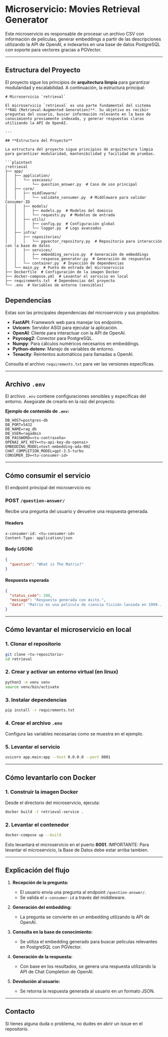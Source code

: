 # Microservicio: Movies Retrieval Generator

Este microservicio es responsable de procesar un archivo CSV con información de películas, generar embeddings a partir de las descripciones utilizando la API de OpenAI, e indexarlos en una base de datos PostgreSQL con soporte para vectores gracias a PGVector.

---

## Estructura del Proyecto
El proyecto sigue los principios de **arquitectura limpia** para garantizar modularidad y escalabilidad. A continuación, la estructura principal:

```plaintext
# Microservicio `retrieval`

El microservicio `retrieval` es una parte fundamental del sistema **RAG (Retrieval-Augmented Generation)**. Su objetivo es recibir preguntas del usuario, buscar información relevante en la base de conocimiento previamente indexada, y generar respuestas claras utilizando la API de OpenAI.

---

## **Estructura del Proyecto**

La estructura del proyecto sigue principios de arquitectura limpia para garantizar modularidad, mantenibilidad y facilidad de pruebas.

```plaintext
/retrieval
├── app/
│   ├── application/
│   │   └── usecases/
│   │       └── question_answer.py  # Caso de uso principal
│   ├── core/
│   │   ├── middleware/
│   │   │   └── validate_consumer.py  # Middleware para validar Consumer-ID
│   │   ├── models/
│   │   │   ├── models.py  # Modelos del dominio
│   │   │   └── requests.py  # Modelos de entrada
│   │   ├── utils/
│   │   │   ├── config.py  # Configuración global
│   │   │   └── logger.py  # Logs avanzados
│   ├── infra/
│   │   ├── repositories/
│   │   │   └── pgvector_repository.py  # Repositorio para interacción con la base de datos
│   │   ├── services/
│   │   │   ├── embedding_service.py  # Generación de embeddings
│   │   │   └── response_generator.py  # Generación de respuestas
│   │   └── container.py  # Inyección de dependencias
│   └── main.py  # Punto de entrada del microservicio
├── Dockerfile  # Configuración de la imagen Docker
├── docker-compose.yml  # Levantar el servicio en local
├── requirements.txt  # Dependencias del proyecto
└── .env  # Variables de entorno (sensibles)
```

## **Dependencias**
Estas son las principales dependencias del microservicio y sus propósitos:

- **FastAPI**: Framework web para manejar los endpoints.
- **Uvicorn**: Servidor ASGI para ejecutar la aplicación.
- **OpenAI**: Cliente para interactuar con la API de OpenAI.
- **Psycopg2**: Conector para PostgreSQL.
- **Numpy**: Para cálculos numéricos necesarios en embeddings.
- **Python-dotenv**: Manejo de variables de entorno.
- **Tenacity**: Reintentos automáticos para llamadas a OpenAI.

Consulta el archivo `requirements.txt` para ver las versiones específicas.

---

## **Archivo `.env`**
El archivo `.env` contiene configuraciones sensibles y específicas del entorno. Asegúrate de crearlo en la raíz del proyecto.

**Ejemplo de contenido de `.env`:**
```env
DB_HOST=postgres-db
DB_PORT=5432
DB_NAME=rag_db
DB_USER=ragadmin
DB_PASSWORD=<tu-contraseña>
OPENAI_API_KEY=<tu-api-key-de-openai>
EMBEDDING_MODEL=text-embedding-ada-002
CHAT_COMPLETION_MODEL=gpt-3.5-turbo
CONSUMER_ID=<tu-consumer-id>
```

---

## **Cómo consumir el servicio**

El endpoint principal del microservicio es:

### **POST** `/question-answer/`
Recibe una pregunta del usuario y devuelve una respuesta generada.

#### **Headers**
```plaintext
x-consumer-id: <tu-consumer-id>
Content-Type: application/json
```

#### **Body (JSON)**
```json
{
  "question": "What is The Matrix?"
}
```

#### **Respuesta esperada**
```json
{
  "status_code": 200,
  "message": "Respuesta generada con éxito.",
  "data": "Matrix es una película de ciencia ficción lanzada en 1999..."
}
```

---

## **Cómo levantar el microservicio en local**

### **1. Clonar el repositorio**
```bash
git clone <tu-repositorio>
cd retrieval
```

### **2. Crear y activar un entorno virtual (en linux)**
```bash
python3 -m venv venv
source venv/bin/activate
```

### **3. Instalar dependencias**
```bash
pip install -r requirements.txt
```

### **4. Crear el archivo `.env`**
Configura las variables necesarias como se muestra en el ejemplo.

### **5. Levantar el servicio**
```bash
uvicorn app.main:app --host 0.0.0.0 --port 8001
```

---

## **Cómo levantarlo con Docker**

### **1. Construir la imagen Docker**
Desde el directorio del microservicio, ejecuta:
```bash
docker build -t retrieval-service .
```

### **2. Levantar el contenedor**
```bash
docker-compose up --build
```

Esto levantará el microservicio en el puerto **8001**.
IMPORTANTE: Para levantar el microservicio, la Base de Datos debe estar arriba tambien.

---

## **Explicación del flujo**

1. **Recepción de la pregunta:**
   - El usuario envía una pregunta al endpoint `/question-answer/`.
   - Se valida el `x-consumer-id` a través del middleware.

2. **Generación del embedding:**
   - La pregunta se convierte en un embedding utilizando la API de OpenAI.

3. **Consulta en la base de conocimiento:**
   - Se utiliza el embedding generado para buscar películas relevantes en PostgreSQL con PGVector.

4. **Generación de la respuesta:**
   - Con base en los resultados, se genera una respuesta utilizando la API de Chat Completion de OpenAI.

5. **Devolución al usuario:**
   - Se retorna la respuesta generada al usuario en un formato JSON.

---

## **Contacto**
Si tienes alguna duda o problema, no dudes en abrir un issue en el repositorio.
